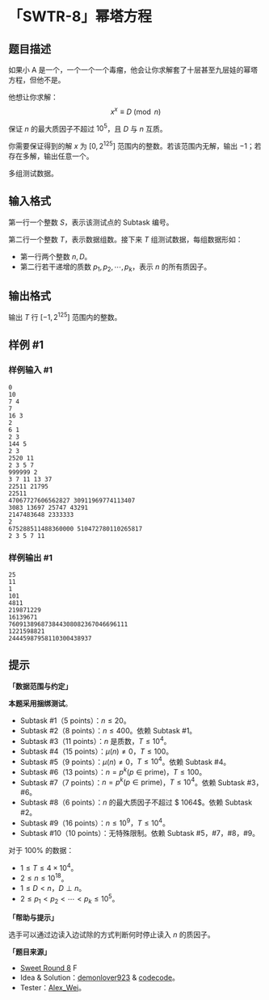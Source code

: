 # 「SWTR-8」幂塔方程

## 题目描述

如果小 A 是一个，一个一个一个毒瘤，他会让你求解套了十层甚至九层娃的幂塔方程，但他不是。

他想让你求解：
$$
x ^ x\equiv D \pmod n
$$

保证 $n$ 的最大质因子不超过 $10 ^ 5$，且 $D$ 与 $n$ 互质。

你需要保证得到的解 $x$ 为 $[0, 2 ^ {125}]$ 范围内的整数。若该范围内无解，输出 $-1$；若存在多解，输出任意一个。

多组测试数据。

## 输入格式

第一行一个整数 $S$，表示该测试点的 Subtask 编号。

第二行一个整数 $T$，表示数据组数。接下来 $T$ 组测试数据，每组数据形如：

- 第一行两个整数 $n, D$。
- 第二行若干递增的质数 $p_1, p_2, \cdots, p_k$，表示 $n$ 的所有质因子。

## 输出格式

输出 $T$ 行 $[-1, 2 ^ {125}]$ 范围内的整数。

## 样例 #1

### 样例输入 #1
```
0
10
7 4
7
16 3
2
6 1
2 3
144 5
2 3
2520 11
2 3 5 7
999999 2
3 7 11 13 37
22511 21795
22511
47067727606562827 30911969774113407
3083 13697 25747 43291
2147483648 2333333
2
675288511488360000 510472780110265817
2 3 5 7 11
```

### 样例输出 #1

```
25
11
1
101
4811
219871229
16139671
760913896873844308082367046696111
1221598821
24445987958110300438937
```

## 提示

**「数据范围与约定」**

**本题采用捆绑测试**。

- Subtask #1（5 points）：$n\leq 20$。
- Subtask #2（8 points）：$n\leq 400$。依赖 Subtask #1。
- Subtask #3（11 points）：$n$ 是质数，$T\leq 10 ^ 4$。
- Subtask #4（15 points）：$\mu(n) \neq 0$，$T\leq 100$。
- Subtask #5（9 points）：$\mu(n) \neq 0$，$T\leq 10 ^ 4$。依赖 Subtask #4。
- Subtask #6（13 points）：$n = p ^ k(p \in \mathrm{prime})$，$T\leq 100$。
- Subtask #7（7 points）：$n = p ^ k(p \in \mathrm{prime})$，$T\leq 10 ^ 4$。依赖 Subtask #3，#6。
- Subtask #8（6 points）：$n$ 的最大质因子不超过 $ 1064$。依赖 Subtask #2。
- Subtask #9（16 points）：$n\leq 10 ^ 9$，$T\leq 10 ^ 4$。
- Subtask #10（10 points）：无特殊限制。依赖 Subtask #5，#7，#8，#9。

对于 $100\%$ 的数据：

- $1\leq T\leq 4\times 10 ^ 4$。
- $2\leq n \leq 10 ^ {18}$。
- $1\leq D < n$，$D\perp n$。
- $2\leq p_1 < p_2 < \cdots < p_k \leq 10 ^ 5$。

**「帮助与提示」**

选手可以通过边读入边试除的方式判断何时停止读入 $n$ 的质因子。

**「题目来源」**

- [Sweet Round 8](https://www.luogu.com.cn/contest/73382) F
- Idea & Solution：[demonlover923](https://www.luogu.com.cn/user/152997) & [codecode](https://www.luogu.com.cn/user/119526)。
- Tester：[Alex_Wei](https://www.luogu.com.cn/user/123294)。
